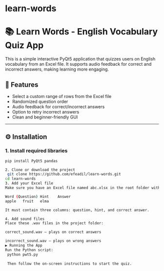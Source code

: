 # learn-words
# 📚 Learn Words - English Vocabulary Quiz App

This is a simple interactive PyQt5 application that quizzes users on English vocabulary from an Excel file. It supports audio feedback for correct and incorrect answers, making learning more engaging.

## 🚀 Features

- Select a custom range of rows from the Excel file
- Randomized question order
- Audio feedback for correct/incorrect answers
- Option to retry incorrect answers
- Clean and beginner-friendly GUI



---

## ⚙️ Installation

### 1. Install required libraries

```bash
pip install PyQt5 pandas

2. Clone or download the project
 git clone https://github.com/efeadil/learn-words.git
cd learn-words
3. Add your Excel file
Make sure you have an Excel file named abc.xlsx in the root folder with the following structure:

Word (Question)	Hint	Answer
apple	fruit	elma

It must contain three columns: question, hint, and correct answer.

4. Add sound files
Place these .wav files in the project folder:

correct_sound.wav — plays on correct answers

incorrect_sound.wav — plays on wrong answers
▶️ Running the App
Run the Python script:
 python pwt5.py
 
 Then follow the on-screen instructions to start the quiz.